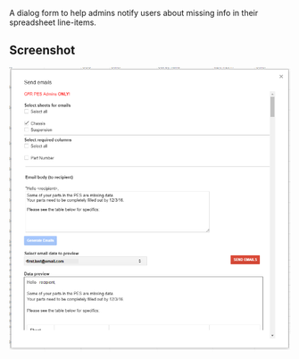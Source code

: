 A dialog form to help admins notify users about missing info in their spreadsheet line-items.

## Screenshot
![PES Admin Functions screenshot][screenshot]

[screenshot]: screenshot.PNG
